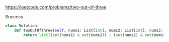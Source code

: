 https://leetcode.com/problems/two-out-of-three


Success


```python
class Solution:
    def twoOutOfThree(self, nums1: List[int], nums2: List[int], nums3: List[int]) -> List[int]:
        return list((set(nums1) & set(nums2)) | (set(nums1) & set(nums3)) | (set(nums2) & set(nums3)))
```

